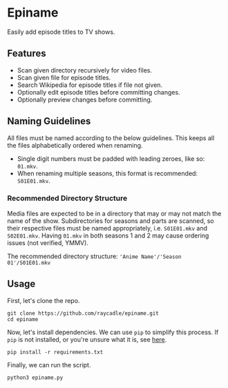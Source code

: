 # Epiname

Easily add episode titles to TV shows.

## Features

- Scan given directory recursively for video files.
- Scan given file for episode titles.
- Search Wikipedia for episode titles if file not given.
- Optionally edit episode titles before committing changes.
- Optionally preview changes before committing.

## Naming Guidelines

All files must be named according to the below guidelines. This keeps all the files alphabetically ordered when renaming.

- Single digit numbers must be padded with leading zeroes, like so: `01.mkv`.
- When renaming multiple seasons, this format is recommended: `S01E01.mkv`.

### Recommended Directory Structure

Media files are expected to be in a directory that may or may not match the name of the show. Subdirectories for seasons and parts are scanned, so their respective files must be named appropriately, i.e. `S01E01.mkv` and `S02E01.mkv`. Having `01.mkv` in both seasons 1 and 2 may cause ordering issues (not verified, YMMV).

The recommended directory structure: `'Anime Name'/'Season 01'/S01E01.mkv`

## Usage

First, let's clone the repo.
```
git clone https://github.com/raycadle/epiname.git
cd epiname
```

Now, let's install dependencies. We can use `pip` to simplify this process. If `pip` is not installed, or you're unsure what it is, see [here](https://pip.pypa.io/en/stable/installation/).

```
pip install -r requirements.txt
```

Finally, we can run the script.
```
python3 epiname.py
```